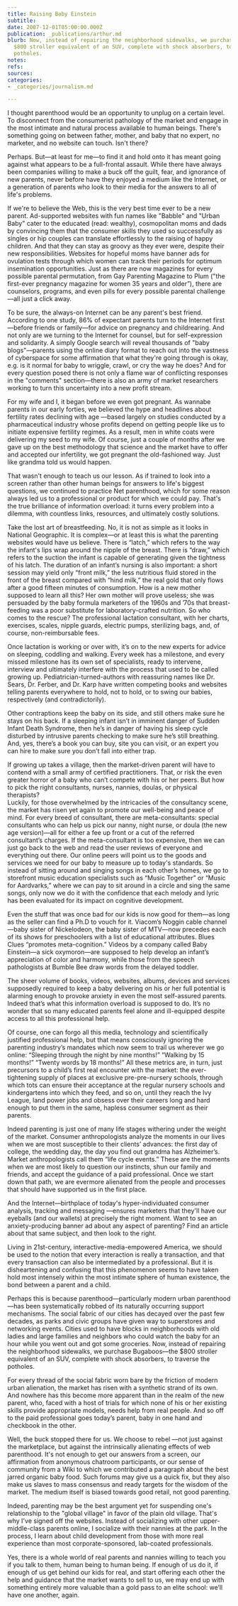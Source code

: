 ```yaml
---
title: Raising Baby Einstein
subtitle: 
date: 2007-12-01T05:00:00.000Z
publication: _publications/arthur.md
blurb: Now, instead of repairing the neighborhood sidewalks, we purchase Bugaboos—the
  $800 stroller equivalent of an SUV, complete with shock absorbers, to traverse the
  potholes.
notes: 
refs: 
sources: 
categories:
- _categories/journalism.md

---
```

I thought parenthood would be an opportunity to unplug on a certain level. To disconnect from the consumerist pathology of the market and engage in the most intimate and natural process available to human beings. There's something going on between father, mother, and baby that no expert, no marketer, and no website can touch. Isn't there?

Perhaps. But—at least for me—to find it and hold onto it has meant going against what appears to be a full-frontal assault. While there have always been companies willing to make a buck off the guilt, fear, and ignorance of new parents, never before have they enjoyed a medium like the Internet, or a generation of parents who look to their media for the answers to all of life's problems.

If we're to believe the Web, this is the very best time ever to be a new parent. Ad-supported websites with fun names like "Babble" and "Urban Baby" cater to the educated (read: wealthy), cosmopolitan moms and dads by convincing them that the consumer skills they used so successfully as singles or hip couples can translate effortlessly to the raising of happy children. And that they can stay as groovy as they ever were, despite their new responsibilities. Websites for hopeful moms have banner ads for ovulation tests through which women can track their periods for optimum insemination opportunities. Just as there are now magazines for every possible parental permutation, from Gay Parenting Magazine to Plum ("the first-ever pregnancy magazine for women 35 years and older”), there are counselors, programs, and even pills for every possible parental challenge —all just a click away.

To be sure, the always-on Internet can be any parent's best friend. According to one study, 86% of expectant parents turn to the Internet first—before friends or family—for advice on pregnancy and childrearing. And not only are we turning to the Internet for counsel, but for self-expression and solidarity. A simply Google search will reveal thousands of "baby blogs"—parents using the online diary format to reach out into the vastness of cyberspace for some affirmation that what they're going through is okay, e.g. is it normal for baby to wriggle, crawl, or cry the way he does? And for every question posed there is not only a flame war of conflicting responses in the "comments" section—there is also an army of market researchers working to turn this uncertainty into a new profit stream.

For my wife and I, it began before we even got pregnant. As wannabe parents in our early forties, we believed the hype and headlines about fertility rates declining with age —based largely on studies conducted by a pharmaceutical industry whose profits depend on getting people like us to initiate expensive fertility regimes. As a result, men in white coats were delivering my seed to my wife. Of course, just a couple of months after we gave up on the best methodology that science and the market have to offer and accepted our infertility, we got pregnant the old-fashioned way. Just like grandma told us would happen.

That wasn't enough to teach us our lesson. As if trained to look into a screen rather than other human beings for answers to life's biggest questions, we continued to practice Net parenthood, which for some reason always led us to a professional or product for which we could pay. That's the true brilliance of information overload: it turns every problem into a dilemma, with countless links, resources, and ultimately costly solutions.

Take the lost art of breastfeeding. No, it is not as simple as it looks in National Geographic. It is complex—or at least this is what the parenting websites would have us believe. There is “latch,” which refers to the way the infant's lips wrap around the nipple of the breast. There is “draw,” which refers to the suction the infant is capable of generating given the tightness of his latch. The duration of an infant’s nursing is also important: a short session may yield only “front milk,” the less nutritious fluid stored in the front of the breast compared with “hind milk,” the real gold that only flows after a good fifteen minutes of consumption. How is a new mother supposed to learn all this? Her own mother will prove useless; she was persuaded by the baby formula marketers of the 1960s and ’70s that breast-feeding was a poor substitute for laboratory-crafted nutrition. So who comes to the rescue? The professional lactation consultant, with her charts, exercises, scales, nipple guards, electric pumps, sterilizing bags, and, of course, non-reimbursable fees.

Once lactation is working or over with, it’s on to the new experts for advice on sleeping, coddling and walking. Every week has a milestone, and every missed milestone has its own set of specialists, ready to intervene, interview and ultimately interfere with the process that used to be called growing up. Pediatrician-turned-authors with reassuring names like Dr. Sears, Dr. Ferber, and Dr. Karp have written competing books and websites telling parents everywhere to hold, not to hold, or to swing our babies, respectively (and contradictorily).

Other contraptions keep the baby on its side, and still others make sure he stays on his back. If a sleeping infant isn’t in imminent danger of Sudden Infant Death Syndrome, then he’s in danger of having his sleep cycle disturbed by intrusive parents checking to make sure he’s still breathing. And, yes, there’s a book you can buy, site you can visit, or an expert you can hire to make sure you don’t fall into either trap.

If growing up takes a village, then the market-driven parent will have to contend with a small army of certified practitioners. That, or risk the even greater horror of a baby who can’t compete with his or her peers. But how to pick the right consultants, nurses, nannies, doulas, or physical therapists?  
Luckily, for those overwhelmed by the intricacies of the consultancy scene, the market has risen yet again to promote our well-being and peace of mind. For every breed of consultant, there are meta-consultants: special consultants who can help us pick our nanny, night nurse, or doula (the new age version)—all for either a fee up front or a cut of the referred consultant’s charges. If the meta-consultant is too expensive, then we can just go back to the web and read the user reviews of everyone and everything out there. Our online peers will point us to the goods and services we need for our baby to measure up to today's standards. So instead of sitting around and singing songs in each other’s homes, we go to storefront music education specialists such as “Music Together” or “Music for Aardvarks,” where we can pay to sit around in a circle and sing the same songs, only now we do it with the confidence that each melody and lyric has been evaluated for its impact on cognitive development.

Even the stuff that was once bad for our kids is now good for them—as long as the seller can find a Ph.D to vouch for it. Viacom’s Noggin cable channel—baby sister of Nickelodeon, the baby sister of MTV—now precedes each of its shows for preschoolers with a list of educational attributes. Blues Clues “promotes meta-cognition.” Videos by a company called Baby Einstein—a sick oxymoron—are supposed to help develop an infant’s appreciation of color and harmony, while those from the speech pathologists at Bumble Bee draw words from the delayed toddler.

The sheer volume of books, videos, websites, albums, devices and services supposedly required to keep a baby delivering on his or her full potential is alarming enough to provoke anxiety in even the most self-assured parents. Indeed that’s what this information overload is supposed to do. It’s no wonder that so many educated parents feel alone and ill-equipped despite access to all this professional help.

Of course, one can forgo all this media, technology and scientifically justified professional help, but that means consciously ignoring the parenting industry’s mandates which now seem to trail us wherever we go online: “Sleeping through the night by nine months!” “Walking by 15 months!” “Twenty words by 18 months!” All these metrics are, in turn, just precursors to a child’s first real encounter with the market: the ever-tightening supply of places at exclusive pre-pre-nursery schools, through which tots can ensure their acceptance at the regular nursery schools and kindergartens into which they feed, and so on, until they reach the Ivy League, land power jobs and obsess over their careers long and hard enough to put them in the same, hapless consumer segment as their parents.

Indeed parenting is just one of many life stages withering under the weight of the market. Consumer anthropologists analyze the moments in our lives when we are most susceptible to their clients’ advances: the first day of college, the wedding day, the day you find out grandma has Alzheimer’s. Market anthropologists call them “life cycle events.” These are the moments when we are most likely to question our instincts, shun our family and friends, and accept the guidance of a paid professional. Once we start down that path, we are evermore alienated from the people and processes that should have supported us in the first place.

And the Internet—birthplace of today's hyper-individuated consumer analysis, tracking and messaging —ensures marketers that they'll have our eyeballs (and our wallets) at precisely the right moment. Want to see an anxiety-producing banner ad about any aspect of parenting? Find an article about that same subject, and then look to the right.

Living in 21st-century, interactive-media-empowered America, we should be used to the notion that every interaction is really a transaction, and that every transaction can also be intermediated by a professional. But it is disheartening and confusing that this phenomenon seems to have taken hold most intensely within the most intimate sphere of human existence, the bond between a parent and a child.

Perhaps this is because parenthood—particularly modern urban parenthood—has been systematically robbed of its naturally occurring support mechanisms. The social fabric of our cities has decayed over the past few decades, as parks and civic groups have given way to superstores and networking events. Cities used to have blocks in neighborhoods with old ladies and large families and neighbors who could watch the baby for an hour while you went out and got some groceries. Now, instead of repairing the neighborhood sidewalks, we purchase Bugaboos—the $800 stroller equivalent of an SUV, complete with shock absorbers, to traverse the potholes.

For every thread of the social fabric worn bare by the friction of modern urban alienation, the market has risen with a synthetic strand of its own. And nowhere has this become more apparent than in the realm of the new parent, who, faced with a host of trials for which none of his or her existing skills provide appropriate models, needs help from real people. And so off to the paid professional goes today’s parent, baby in one hand and checkbook in the other.

Well, the buck stopped there for us. We choose to rebel —not just against the marketplace, but against the intrinsically alienating effects of web parenthood. It's not enough to get our answers from a screen, our affirmation from anonymous chatroom participants, or our sense of community from a Wiki to which we contributed a paragraph about the best jarred organic baby food. Such forums may give us a quick fix, but they also make us slaves to mass consensus and ready targets for the wisdom of the market. The medium itself is biased towards good retail, not good parenting.

Indeed, parenting may be the best argument yet for suspending one's relationship to the "global village" in favor of the plain old village. That's why I've signed off the websites. Instead of socializing with other upper-middle-class parents online, I socialize with their nannies at the park. In the process, I learn about child development from those with more real experience than most corporate-sponsored, lab-coated professionals.

Yes, there is a whole world of real parents and nannies willing to teach you if you talk to them, human being to human being. If enough of us do it, if enough of us get behind our kids for real, and start offering each other the help and guidance that the market wants to sell to us, we may end up with something entirely more valuable than a gold pass to an elite school: we’ll have one another, again.

  
##